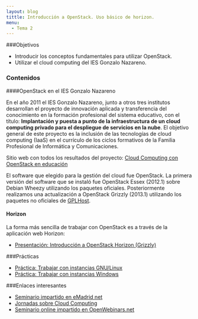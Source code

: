 ```yaml
---
layout: blog
tittle: Introducción a OpenStack. Uso básico de horizon.
menu:
  - Tema 2
---
```


###Objetivos

* Introducir los conceptos fundamentales para utilizar OpenStack.
* Utilizar el cloud computing del IES Gonzalo Nazareno.

### Contenidos

####OpenStack en el IES Gonzalo Nazareno

En el año 2011 el IES Gonzalo Nazareno, junto a otros tres institutos desarrollan el proyecto de innovación aplicada y transferencia del conocimiento en la formación profesional del sistema educativo, con el título: **Implantación y puesta a punto de la infraestructura de un cloud computing privado para el despliegue de servicios en la nube**.
El objetivo general de este proyecto es la inclusión de las tecnologías de cloud computing (IaaS) en el currículo de los ciclos formativos de la Familia Profesional de Informática y Comunicaciones. 

Sitio web con todos los resultados del proyecto:
[Cloud Computing con OpenStack en educación](http://www.gonzalonazareno.org/cloud/)

El software que elegido para la gestión del cloud fue OpenStack. La primera
versión del software que se instaló fue OpenStack Essex (2012.1) sobre Debian
Wheezy utilizando los paquetes oficiales. Posteriormente realizamos una
actualización a OpenStack Grizzly (2013.1) utilizando los paquetes no oficiales
de [GPLHost](http://www.gplhost.com/software-openstack.html).

#### Horizon

La forma más sencilla de trabajar con OpenStack es a través de la aplicación web
Horizon:

* [Presentación: Introducción a OpenStack Horizon (Grizzly)](presentacion)

###Prácticas

* [Práctica: Trabajar con instancias GNU/Linux](practica_linux)
* [Práctica: Trabajar con instancias Windows](practica_windows)

###Enlaces interesantes

* [Seminario impartido en eMadrid net](http://www.emadridnet.org/seminario-emadrid-aprender-software-libre-experiencias-todos-niveles/cloud-privado-iaas-fines-educativos-software-libre)
* [Jornadas sobre Cloud Computing](http://www.josedomingo.org/web/course/view.php?id=70)
* [Seminario online impartido en OpenWebinars.net](http://openwebinars.net/openwebinar-por-que-openstack-software-libre-para-la-nube/)
